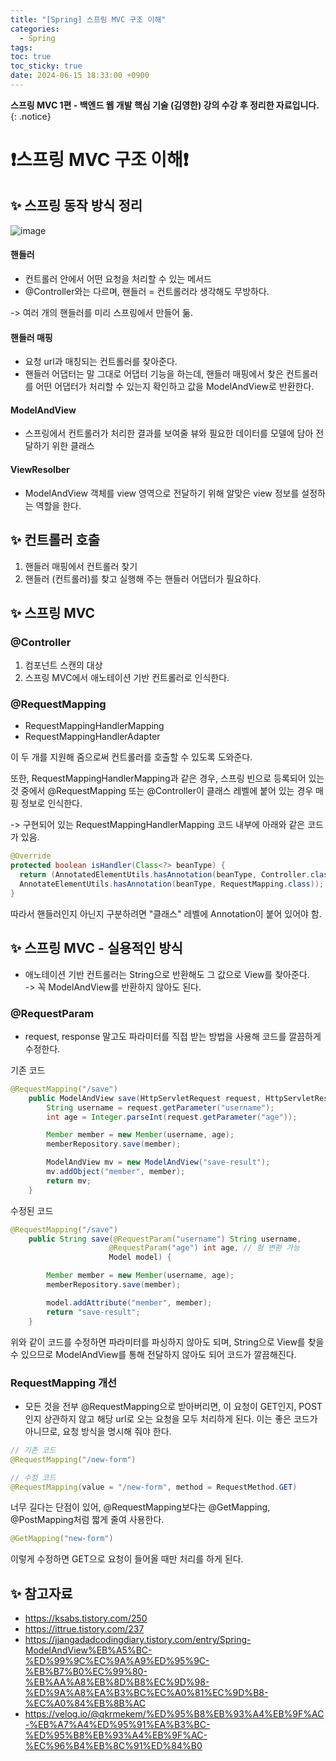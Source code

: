 ```yaml
---
title: "[Spring] 스프링 MVC 구조 이해"
categories:
  - Spring
tags:
toc: true
toc_sticky: true
date: 2024-06-15 18:33:00 +0900
---
```


<strong>스프링 MVC 1편 - 백엔드 웹 개발 핵심 기술 (김영한) 강의 수강 후 정리한 자료입니다.</strong>
{: .notice}

# ❗스프링 MVC 구조 이해❗

## ✨ 스프링 동작 방식 정리

![image](https://github.com/ajung7038/2024-1-JPA-Study/assets/80907516/8f977fdf-3cdc-402d-aef6-3066dabe183f)

#### 핸들러

- 컨트롤러 안에서 어떤 요청을 처리할 수 있는 메서드
- @Controller와는 다르며, 핸들러 = 컨트롤러라 생각해도 무방하다.

-> 여러 개의 핸들러를 미리 스프링에서 만들어 둚.

#### 핸들러 매핑

- 요청 url과 매칭되는 컨트롤러를 찾아준다.
- 핸들러 어댑터는 말 그대로 어댑터 기능을 하는데, 핸들러 매핑에서 찾은 컨트롤러를 어떤 어댑터가 처리할 수 있는지 확인하고 값을 ModelAndView로 반환한다.

#### ModelAndView

- 스프링에서 컨트롤러가 처리한 결과를 보여줄 뷰와 필요한 데이터를 모델에 담아 전달하기 위한 클래스

#### ViewResolber

- ModelAndView 객체를 view 영역으로 전달하기 위해 알맞은 view 정보를 설정하는 역할을 한다.

## ✨ 컨트롤러 호출

1. 핸들러 매핑에서 컨트롤러 찾기
2. 핸들러 (컨트롤러)를 찾고 실행해 주는 핸들러 어댑터가 필요하다.

## ✨ 스프링 MVC

### @Controller

1. 컴포넌트 스캔의 대상
2. 스프링 MVC에서 애노테이션 기반 컨트롤러로 인식한다.

### @RequestMapping

- RequestMappingHandlerMapping
- RequestMappingHandlerAdapter

이 두 개를 지원해 줌으로써 컨트롤러를 호출할 수 있도록 도와준다.

또한, RequestMappingHandlerMapping과 같은 경우, 스프링 빈으로 등록되어 있는 것 중에서 @RequestMapping 또는 @Controller이 클래스 레벨에 붙어 있는 경우 매핑 정보로 인식한다.

-> 구현되어 있는 RequestMappingHandlerMapping 코드 내부에 아래와 같은 코드가 있음.

```java
@Override
protected boolean isHandler(Class<?> beanType) {
  return (AnnotatedElementUtils.hasAnnotation(beanType, Controller.class) ||
  AnnotateElementUtils.hasAnnotation(beanType, RequestMapping.class));
}
```

따라서 핸들러인지 아닌지 구분하려면 "클래스" 레벨에 Annotation이 붙어 있어야 함.

## ✨ 스프링 MVC - 실용적인 방식

- 애노테이션 기반 컨트롤러는 String으로 반환해도 그 값으로 View를 찾아준다.
  <br /> -> 꼭 ModelAndView를 반환하지 않아도 된다.

### @RequestParam

- request, response 말고도 파라미터를 직접 받는 방법을 사용해 코드를 깔끔하게 수정한다.

기존 코드

```java
@RequestMapping("/save")
    public ModelAndView save(HttpServletRequest request, HttpServletResponse response) {
        String username = request.getParameter("username");
        int age = Integer.parseInt(request.getParameter("age"));

        Member member = new Member(username, age);
        memberRepository.save(member);

        ModelAndView mv = new ModelAndView("save-result");
        mv.addObject("member", member);
        return mv;
    }
```

수정된 코드

```java
@RequestMapping("/save")
    public String save(@RequestParam("username") String username,
                      @RequestParam("age") int age, // 형 변환 가능
                      Model model) {

        Member member = new Member(username, age);
        memberRepository.save(member);

        model.addAttribute("member", member);
        return "save-result";
    }
```

위와 같이 코드를 수정하면 파라미터를 파싱하지 않아도 되며, String으로 View를 찾을 수 있으므로 ModelAndView를 통해 전달하지 않아도 되어 코드가 깔끔해진다.

### RequestMapping 개선

- 모든 것을 전부 @RequestMapping으로 받아버리면, 이 요청이 GET인지, POST인지 상관하지 않고 해당 url로 오는 요청을 모두 처리하게 된다. 이는 좋은 코드가 아니므로, 요청 방식을 명시해 줘야 한다.

```java
// 기존 코드
@RequestMapping("/new-form")

// 수정 코드
@RequestMapping(value = "/new-form", method = RequestMethod.GET)
```

너무 길다는 단점이 있어, @RequestMapping보다는 @GetMapping, @PostMapping처럼 짧게 줄여 사용한다.

```java
@GetMapping("new-form")
```

이렇게 수정하면 GET으로 요청이 들어올 때만 처리를 하게 된다.

## ✨ 참고자료

- https://ksabs.tistory.com/250
- https://ittrue.tistory.com/237
- https://jjangadadcodingdiary.tistory.com/entry/Spring-ModelAndView%EB%A5%BC-%ED%99%9C%EC%9A%A9%ED%95%9C-%EB%B7%B0%EC%99%80-%EB%AA%A8%EB%8D%B8%EC%9D%98-%ED%9A%A8%EA%B3%BC%EC%A0%81%EC%9D%B8-%EC%A0%84%EB%8B%AC
- https://velog.io/@qkrmekem/%ED%95%B8%EB%93%A4%EB%9F%AC-%EB%A7%A4%ED%95%91%EA%B3%BC-%ED%95%B8%EB%93%A4%EB%9F%AC-%EC%96%B4%EB%8C%91%ED%84%B0
